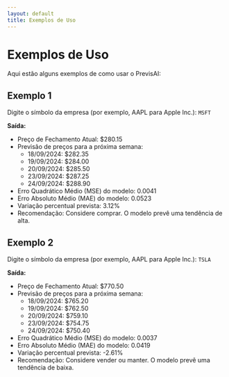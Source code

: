 ```yaml
---
layout: default
title: Exemplos de Uso
---
```


# Exemplos de Uso

Aqui estão alguns exemplos de como usar o PrevisAI:

## Exemplo 1

Digite o símbolo da empresa (por exemplo, AAPL para Apple Inc.): `MSFT`

**Saída:**

- Preço de Fechamento Atual: $280.15
- Previsão de preços para a próxima semana:
  - 18/09/2024: $282.35
  - 19/09/2024: $284.00
  - 20/09/2024: $285.50
  - 23/09/2024: $287.25
  - 24/09/2024: $288.90
- Erro Quadrático Médio (MSE) do modelo: 0.0041
- Erro Absoluto Médio (MAE) do modelo: 0.0523
- Variação percentual prevista: 3.12%
- Recomendação: Considere comprar. O modelo prevê uma tendência de alta.

## Exemplo 2

Digite o símbolo da empresa (por exemplo, AAPL para Apple Inc.): `TSLA`

**Saída:**

- Preço de Fechamento Atual: $770.50
- Previsão de preços para a próxima semana:
  - 18/09/2024: $765.20
  - 19/09/2024: $762.50
  - 20/09/2024: $759.10
  - 23/09/2024: $754.75
  - 24/09/2024: $750.40
- Erro Quadrático Médio (MSE) do modelo: 0.0037
- Erro Absoluto Médio (MAE) do modelo: 0.0419
- Variação percentual prevista: -2.61%
- Recomendação: Considere vender ou manter. O modelo prevê uma tendência de baixa.
